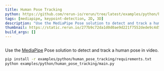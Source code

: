 ```yaml
---
title: Human Pose Tracking
python: https://github.com/rerun-io/rerun/tree/latest/examples/python/human_pose_tracking/main.py
tags: [mediapipe, keypoint-detection, 2D, 3D]
description: "Use the MediaPipe Pose solution to detect and track a human pose in video."
thumbnail: https://static.rerun.io/277b9c72da1d0d0ae9d221f7552dede9c4d5b2fa_human_pose_tracking_480w.png
build_args: []
---
```


<picture>
  <source media="(max-width: 480px)" srcset="https://static.rerun.io/277b9c72da1d0d0ae9d221f7552dede9c4d5b2fa_human_pose_tracking_480w.png">
  <source media="(max-width: 768px)" srcset="https://static.rerun.io/fd10603d5f34b2b8c961a01fe98ab37cccc4d1be_human_pose_tracking_768w.png">
  <source media="(max-width: 1024px)" srcset="https://static.rerun.io/d7bcbe589d71ce25733552237e18919f18cef24a_human_pose_tracking_1024w.png">
  <source media="(max-width: 1200px)" srcset="https://static.rerun.io/bbf84b7d85dd5fd307fd230527164d77a95b62aa_human_pose_tracking_1200w.png">
  <img src="https://static.rerun.io/37d47fe7e3476513f9f58c38da515e2cd4a093f9_human_pose_tracking_full.png" alt="">
</picture>

Use the [MediaPipe](https://google.github.io/mediapipe/) Pose solution to detect and track a human pose in video.

```bash
pip install -r examples/python/human_pose_tracking/requirements.txt
python examples/python/human_pose_tracking/main.py
```
